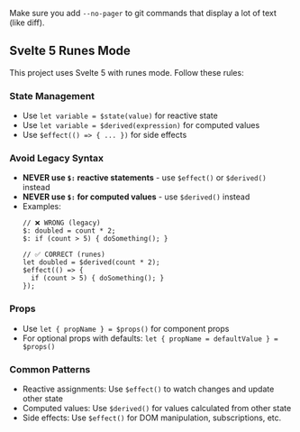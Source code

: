 <!------------------------------------------------------------------------------------
   Add Rules to this file or a short description and have Kiro refine them for you:   
-------------------------------------------------------------------------------------> 


Make sure you add `--no-pager` to git commands that display a lot of text (like diff).

## Svelte 5 Runes Mode

This project uses Svelte 5 with runes mode. Follow these rules:

### State Management
- Use `let variable = $state(value)` for reactive state
- Use `let variable = $derived(expression)` for computed values
- Use `$effect(() => { ... })` for side effects

### Avoid Legacy Syntax
- **NEVER use `$:` reactive statements** - use `$effect()` or `$derived()` instead
- **NEVER use `$:` for computed values** - use `$derived()` instead
- Examples:
  ```svelte
  // ❌ WRONG (legacy)
  $: doubled = count * 2;
  $: if (count > 5) { doSomething(); }
  
  // ✅ CORRECT (runes)
  let doubled = $derived(count * 2);
  $effect(() => {
    if (count > 5) { doSomething(); }
  });
  ```

### Props
- Use `let { propName } = $props()` for component props
- For optional props with defaults: `let { propName = defaultValue } = $props()`

### Common Patterns
- Reactive assignments: Use `$effect()` to watch changes and update other state
- Computed values: Use `$derived()` for values calculated from other state
- Side effects: Use `$effect()` for DOM manipulation, subscriptions, etc.

